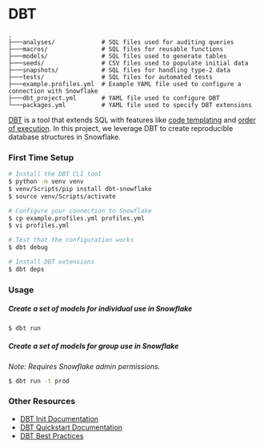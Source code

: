 # DBT

```
.
├───analyses/             # SQL files used for auditing queries
├───macros/               # SQL files for reusable functions
├───models/               # SQL files used to generate tables
├───seeds/                # CSV files used to populate initial data
├───snapshots/            # SQL files for handling type-2 data
├───tests/                # SQL files for automated tests
├───example.profiles.yml  # Example YAML file used to configure a connection with Snowflake
├───dbt_project.yml       # YAML file used to configure DBT
└───packages.yml          # YAML file used to specify DBT extensions
```

[DBT](https://docs.getdbt.com/) is a tool that extends SQL with features like [code templating](https://docs.getdbt.com/docs/build/jinja-macros) and [order of execution](https://docs.getdbt.com/reference/dbt-jinja-functions/ref). In this project, we leverage DBT to create reproducible database structures in Snowflake. 

### First Time Setup

```bash
# Install the DBT CLI tool
$ python -m venv venv
$ venv/Scripts/pip install dbt-snowflake
$ source venv/Scripts/activate

# Configure your connection to Snowflake
$ cp example.profiles.yml profiles.yml
$ vi profiles.yml

# Test that the configuration works
$ dbt debug

# Install DBT extensions
$ dbt deps
```

### Usage

##### Create a set of models for individual use in Snowflake

```bash
$ dbt run
```

##### Create a set of models for group use in Snowflake 

*Note: Requires Snowflake admin permissions.*

```bash
$ dbt run -t prod
```

### Other Resources

* [DBT Init Documentation](https://docs.getdbt.com/reference/commands/init)
* [DBT Quickstart Documentation](https://docs.getdbt.com/quickstarts/manual-install?step=1)
* [DBT Best Practices](https://docs.getdbt.com/guides/best-practices)
